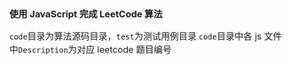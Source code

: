 ### 使用 JavaScript 完成 LeetCode 算法

<font size=3>`code`目录为算法源码目录，`test`为测试用例目录</font>
<font size=3>`code`目录中各 js 文件中`Description`为对应 leetcode 题目编号</font>

